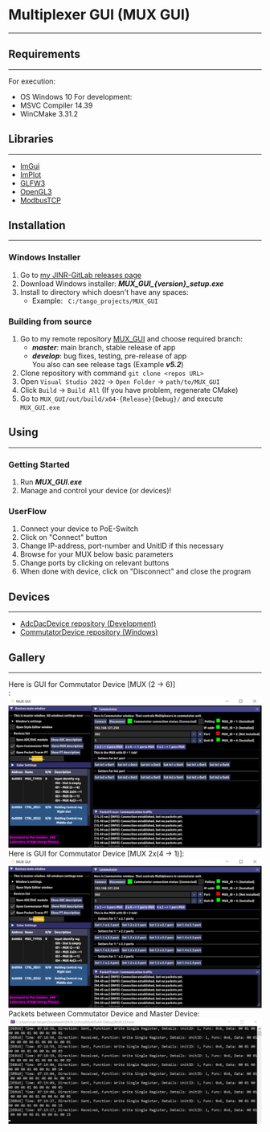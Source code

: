 # Multiplexer GUI (MUX GUI)
_________________________________________________________________________________

## Requirements
_________________________________________________________________________________________
For execution:
- OS Windows 10
For development:
- MSVC Compiler 14.39
- WinCMake 3.31.2

## Libraries
________________________________________________________________________________________
- [ImGui](https://github.com/ocornut/imgui)
- [ImPlot](https://github.com/epezent/implot)
- [GLFW3](https://www.glfw.org/)
- [OpenGL3](https://www.opengl.org/)
- [ModbusTCP](https://www.simplymodbus.ca/TCP.htm)

## Installation
_____________________________________________________________________________________________________
### Windows Installer
1. Go to [my JINR-GitLab releases page](https://git.jinr.ru/SanchezRIwork/MUX_GUI/-/releases)
2. Download Windows installer: ***MUX_GUI_{version}_setup.exe***
3. Install to directory which doesn't have any spaces:
   - Example: ``` C:/tango_projects/MUX_GUI```
### Building from source
1. Go to my remote repository [MUX_GUI](https://git.jinr.ru/SanchezRIwork/MUX_GUI/-/tree/master?ref_type=heads) and choose required branch:
   - ***master***: main branch, stable release of app
   - ***develop***: bug fixes, testing, pre-release of app <br>
   You also can see release tags (Example ***v5.2***)
2. Clone repository with command ```git clone <repos URL>```
3. Open ```Visual Studio 2022``` -> ```Open Folder``` -> ```path/to/MUX_GUI```
4. Click ```Build``` -> ```Build All``` (If you have problem, regenerate CMake)
5. Go to ```MUX_GUI/out/build/x64-{Release}{Debug}/``` and execute ```MUX_GUI.exe```

## Using
______________________________________________________________________________________________
### Getting Started
1. Run ***MUX_GUI.exe***
2. Manage and control your device (or devices)!
### UserFlow
1. Connect your device to PoE-Switch
2. Click on "Connect" button
3. Change IP-address, port-number and UnitID if this necessary
4. Browse for your MUX below basic parameters
5. Change ports by clicking on relevant buttons
6. When done with device, click on "Disconnect" and close the program

## Devices
______________________________________________________________________________________________
- [AdcDacDevice repository (Development)]()
- [CommutatorDevice repository (Windows)](https://git.jinr.ru/SanchezRIwork/CommutatorDevice)

## Gallery
______________________________________________________________________________________________
Here is GUI for Commutator Device [MUX (2 &rarr; 6)]<br>:
![MUX GUI Interface](./include/images/mux_gui_5.png "MUX GUI main Window")<br>
Here is GUI for Commutator Device [MUX 2x(4 &rarr; 1)]:<br>
![MUX GUI Interface](./include/images/mux_gui_6.png "MUX GUI main Window")<br>
Packets between Commutator Device and Master Device:<br>
![MUX_GUI Console](./include/images/packets_mux_gui.png "MUX GUI Console packets")<br>

